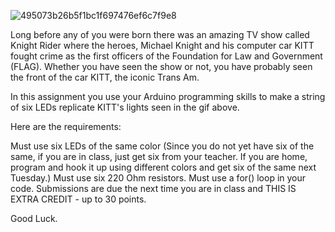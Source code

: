 ![495073b26b5f1bc1f697476ef6c7f9e8](https://user-images.githubusercontent.com/22602103/154738590-daaad5e7-1738-4ed9-87d0-a35e5ea09e38.gif)

Long before any of you were born there was an amazing TV show called Knight Rider where the heroes, Michael Knight and his computer car KITT fought crime as the first officers of the Foundation for Law and Government (FLAG).  Whether you have seen the show or not, you have probably seen the front of the car KITT, the iconic Trans Am.  

In this assignment you use your Arduino programming skills to make a string of six LEDs replicate KITT's lights seen in the gif above.

Here are the requirements:

Must use six LEDs of the same color (Since you do not yet have six of the same, if you are in class, just get six from your teacher.  If you are home, program and hook it up using different colors and get six of the same next Tuesday.)
Must use six 220 Ohm resistors.
Must use a for() loop in your code.
Submissions are due the next time you are in class and THIS IS EXTRA CREDIT - up to 30 points.

Good Luck.
